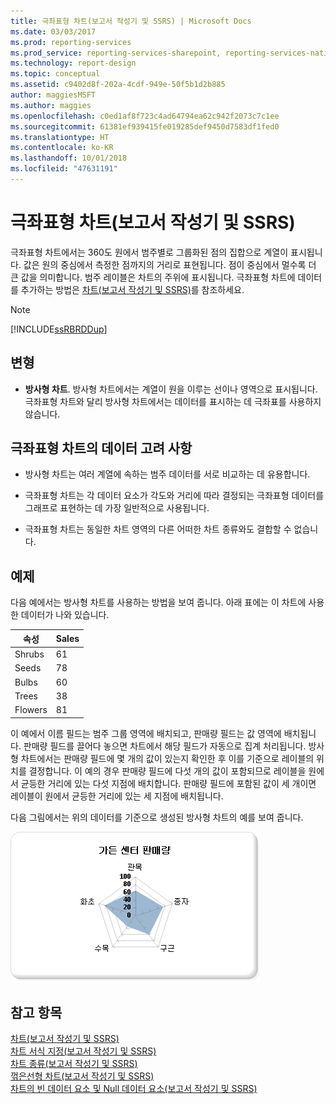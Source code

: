 ```yaml
---
title: 극좌표형 차트(보고서 작성기 및 SSRS) | Microsoft Docs
ms.date: 03/03/2017
ms.prod: reporting-services
ms.prod_service: reporting-services-sharepoint, reporting-services-native
ms.technology: report-design
ms.topic: conceptual
ms.assetid: c9402d8f-202a-4cdf-949e-50f5b1d2b885
author: maggiesMSFT
ms.author: maggies
ms.openlocfilehash: c0ed1af8f723c4ad64794ea62c942f2073c7c1ee
ms.sourcegitcommit: 61381ef939415fe019285def9450d7583df1fed0
ms.translationtype: HT
ms.contentlocale: ko-KR
ms.lasthandoff: 10/01/2018
ms.locfileid: "47631191"
---
```

# <a name="polar-charts-report-builder-and-ssrs"></a>극좌표형 차트(보고서 작성기 및 SSRS)
  극좌표형 차트에서는 360도 원에서 범주별로 그룹화된 점의 집합으로 계열이 표시됩니다. 값은 원의 중심에서 측정한 점까지의 거리로 표현됩니다. 점이 중심에서 멀수록 더 큰 값을 의미합니다. 범주 레이블은 차트의 주위에 표시됩니다. 극좌표형 차트에 데이터를 추가하는 방법은 [차트&#40;보고서 작성기 및 SSRS&#41;](../../reporting-services/report-design/charts-report-builder-and-ssrs.md)를 참조하세요.  
  
> [!NOTE]  
>  [!INCLUDE[ssRBRDDup](../../includes/ssrbrddup-md.md)]  
  
## <a name="variations"></a>변형  
  
-   **방사형 차트**. 방사형 차트에서는 계열이 원을 이루는 선이나 영역으로 표시됩니다. 극좌표형 차트와 달리 방사형 차트에서는 데이터를 표시하는 데 극좌표를 사용하지 않습니다.  
  
## <a name="data-considerations-for-polar-charts"></a>극좌표형 차트의 데이터 고려 사항  
  
-   방사형 차트는 여러 계열에 속하는 범주 데이터를 서로 비교하는 데 유용합니다.  
  
-   극좌표형 차트는 각 데이터 요소가 각도와 거리에 따라 결정되는 극좌표형 데이터를 그래프로 표현하는 데 가장 일반적으로 사용됩니다.  
  
-   극좌표형 차트는 동일한 차트 영역의 다른 어떠한 차트 종류와도 결합할 수 없습니다.  
  
## <a name="example"></a>예제  
 다음 예에서는 방사형 차트를 사용하는 방법을 보여 줍니다. 아래 표에는 이 차트에 사용한 데이터가 나와 있습니다.  
  
|속성|Sales|  
|----------|-----------|  
|Shrubs|61|  
|Seeds|78|  
|Bulbs|60|  
|Trees|38|  
|Flowers|81|  
  
 이 예에서 이름 필드는 범주 그룹 영역에 배치되고, 판매량 필드는 값 영역에 배치됩니다. 판매량 필드를 끌어다 놓으면 차트에서 해당 필드가 자동으로 집계 처리됩니다. 방사형 차트에서는 판매량 필드에 몇 개의 값이 있는지 확인한 후 이를 기준으로 레이블의 위치를 결정합니다. 이 예의 경우 판매량 필드에 다섯 개의 값이 포함되므로 레이블을 원에서 균등한 거리에 있는 다섯 지점에 배치합니다. 판매량 필드에 포함된 값이 세 개이면 레이블이 원에서 균등한 거리에 있는 세 지점에 배치됩니다.  
  
 다음 그림에서는 위의 데이터를 기준으로 생성된 방사형 차트의 예를 보여 줍니다.  
  
 ![방사형 차트](../../reporting-services/report-design/media/rs-radarchart.gif "방사형 차트")  
  
## <a name="see-also"></a>참고 항목  
 [차트&#40;보고서 작성기 및 SSRS&#41;](../../reporting-services/report-design/charts-report-builder-and-ssrs.md)   
 [차트 서식 지정&#40;보고서 작성기 및 SSRS&#41;](../../reporting-services/report-design/formatting-a-chart-report-builder-and-ssrs.md)   
 [차트 종류&#40;보고서 작성기 및 SSRS&#41;](../../reporting-services/report-design/chart-types-report-builder-and-ssrs.md)   
 [꺾은선형 차트&#40;보고서 작성기 및 SSRS&#41;](../../reporting-services/report-design/line-charts-report-builder-and-ssrs.md)   
 [차트의 빈 데이터 요소 및 Null 데이터 요소&#40;보고서 작성기 및 SSRS&#41;](../../reporting-services/report-design/empty-and-null-data-points-in-charts-report-builder-and-ssrs.md)  
  
  

